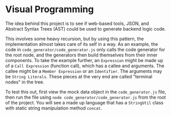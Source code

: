 # Visual Programming

The idea behind this project is to see if web-based tools, JSON, and Abstract Syntax Trees (AST) could be used to generate backend logic code.

This involves some heavy recursion, but by using this pattern, the implementation almost takes care of its self in a way. As an example, the code in `code_generator/code_generator.js` only calls the code generator for the root node, and the generators then build themselves from their inner components. To take the example further, an `Expression` might be made up of a `Call Expression` (function call), which has a callee and arguments. The callee might be a `Member Expression` or an `Identifier`. The arguments may be `String Literals`. These pieces at the very end are called "terminal nodes" in the tree.

To test this out, first view the mock data object in the `code_generator.js` file, then run the file using `node code_generator/code_generator.js` from the root of the project. You will see a made up language that has a `StringUtil` class with static string manipulation method `concat`.
